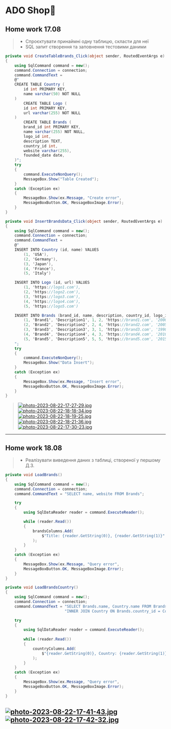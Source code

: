 # ADO Shop:department_store:
## Home work 17.08
> * Спроєктувати принаймні одну таблицю, скласти для неї 
> * SQL запит створення та заповнення тестовими даними
```cs
private void CreateTableBrands_Click(object sender, RoutedEventArgs e)
{
    using SqlCommand command = new();
    command.Connection = connection;
    command.CommandText =
    @"
    CREATE TABLE Country (
        id int PRIMARY KEY,
        name varchar(50) NOT NULL
    )
        CREATE TABLE Logo (
        id int PRIMARY KEY,
        url varchar(255) NOT NULL
    )
        CREATE TABLE Brands (
        brand_id int PRIMARY KEY,
        name varchar(255) NOT NULL,
        logo_id int,
        description TEXT,
        country_id int,
        website varchar(255),
        founded_date date,                    
    )";
    try
    {
        command.ExecuteNonQuery();
        MessageBox.Show("Table Created");
    }
    catch (Exception ex)
    {
        MessageBox.Show(ex.Message, "Create error",
        MessageBoxButton.OK, MessageBoxImage.Error);
    }
}
```
```cs
private void InsertBrandsData_Click(object sender, RoutedEventArgs e)
{
    using SqlCommand command = new();
    command.Connection = connection;
    command.CommandText =
    @"
    INSERT INTO Country (id, name) VALUES
        (1, 'USA'),
        (2, 'Germany'),
        (3, 'Japan'),
        (4, 'France'),
        (5, 'Italy')

    INSERT INTO Logo (id, url) VALUES
        (1, 'https://logo1.com'),           
        (2, 'https://logo2.com'),           
        (3, 'https://logo3.com'),           
        (4, 'https://logo4.com'),           
        (5, 'https://logo5.com')            

    INSERT INTO Brands (brand_id, name, description, country_id, logo_id, website, founded_date) VALUES
        (1, 'Brand1', 'Description1', 1, 2, 'https://brand1.com', '2000-01-01'),
        (2, 'Brand2', 'Description2', 2, 4, 'https://brand2.com', '2005-02-15'),
        (3, 'Brand3', 'Description3', 3, 1, 'https://brand3.com', '1998-07-10'),
        (4, 'Brand4', 'Description4', 4, 3, 'https://brand4.com', '2010-03-20'),
        (5, 'Brand5', 'Description5', 5, 5, 'https://brand5.com', '2015-11-05')
    ";
    try
    {
        command.ExecuteNonQuery();
        MessageBox.Show("Data Insert");
    }
    catch (Exception ex)
    {
        MessageBox.Show(ex.Message, "Insert error",
        MessageBoxButton.OK, MessageBoxImage.Error);
    }
}
```
> [![photo-2023-08-22-17-27-29.jpg](https://i.postimg.cc/g08J1nn8/photo-2023-08-22-17-27-29.jpg)](https://postimg.cc/hJ4cd48t)
> [![photo-2023-08-22-18-18-34.jpg](https://i.postimg.cc/Wb55CwKL/photo-2023-08-22-18-18-34.jpg)](https://postimg.cc/xcbGbMnt)
> [![photo-2023-08-22-18-19-25.jpg](https://i.postimg.cc/PrDqFSNN/photo-2023-08-22-18-19-25.jpg)](https://postimg.cc/PPthCzWk)
> [![photo-2023-08-22-18-21-36.jpg](https://i.postimg.cc/CL4KgzHV/photo-2023-08-22-18-21-36.jpg)](https://postimg.cc/9rr2PXnx)
> [![photo-2023-08-22-17-30-23.jpg](https://i.postimg.cc/x84nX2X9/photo-2023-08-22-17-30-23.jpg)](https://postimg.cc/JHZ9FS3F)
----
## Home work 18.08
> * Реалізувати виведення даних з таблиці, створеної у першому Д.З.
```cs
private void LoadBrands()
{            
    using SqlCommand command = new();
    command.Connection = connection;
    command.CommandText = "SELECT name, website FROM Brands";

    try
    {
        using SqlDataReader reader = command.ExecuteReader();

        while (reader.Read())
        {
            brandsColumns.Add(
                $"Title: {reader.GetString(0)}, {reader.GetString(1)}"
            );
        }
    }
    catch (Exception ex)
    {
        MessageBox.Show(ex.Message, "Query error",
        MessageBoxButton.OK, MessageBoxImage.Error);
    }
}
```
```cs
private void LoadBrandsCountry()
{
    using SqlCommand command = new();
    command.Connection = connection;
    command.CommandText = "SELECT Brands.name, Country.name FROM Brands " +
                          "INNER JOIN Country ON Brands.country_id = Country.id";

    try
    {
        using SqlDataReader reader = command.ExecuteReader();
    
        while (reader.Read())
        {
            countryColumns.Add(
                $"{reader.GetString(0)}, Country: {reader.GetString(1)}"
            );
        }
    }
    catch (Exception ex)
    {
        MessageBox.Show(ex.Message, "Query error",
        MessageBoxButton.OK, MessageBoxImage.Error);
    }
}
```
[![photo-2023-08-22-17-41-43.jpg](https://i.postimg.cc/7PnydSXq/photo-2023-08-22-17-41-43.jpg)](https://postimg.cc/5jyGFYZr)
[![photo-2023-08-22-17-42-32.jpg](https://i.postimg.cc/CLMVgd6k/photo-2023-08-22-17-42-32.jpg)](https://postimg.cc/0r44G5vy)
----
